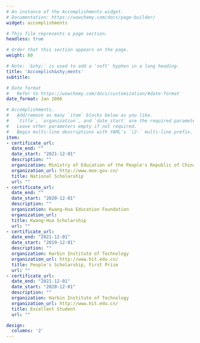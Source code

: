 ```yaml
---
# An instance of the Accomplishments widget.
# Documentation: https://wowchemy.com/docs/page-builder/
widget: accomplishments

# This file represents a page section.
headless: true

# Order that this section appears on the page.
weight: 60

# Note: `&shy;` is used to add a 'soft' hyphen in a long heading.
title: 'Accomplish&shy;ments'
subtitle:

# Date format
#   Refer to https://wowchemy.com/docs/customization/#date-format
date_format: Jan 2006

# Accomplishments.
#   Add/remove as many `item` blocks below as you like.
#   `title`, `organization`, and `date_start` are the required parameters.
#   Leave other parameters empty if not required.
#   Begin multi-line descriptions with YAML's `|2-` multi-line prefix.
item:
- certificate_url:
  date_end: ""
  date_start: "2021-12-01"
  description: ""
  organization: Ministry of Education of the People's Republic of China
  organization_url: http://www.moe.gov.cn/
  title: National Scholarship
  url: ""
- certificate_url:
  date_end: ""
  date_start: "2020-12-01"
  description: ""
  organization: Kwang-Hua Education Foundation
  organization_url: 
  title: Kwang-Hua Scholarship
  url: ""
- certificate_url:
  date_end: "2021-12-01"
  date_start: "2019-12-01"
  description: ""
  organization: Harbin Institute of Technology
  organization_url: http://www.hit.edu.cn/
  title: People's Scholarship, First Prize
  url: ""
- certificate_url:
  date_end: "2021-12-01"
  date_start: "2020-12-01"
  description: ""
  organization: Harbin Institute of Technology
  organization_url: http://www.hit.edu.cn/
  title: Excellent Student
  url: ""

design:
  columns: '2' 
---
```

